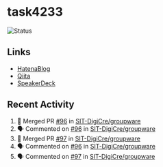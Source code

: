 # task4233
![Status](https://github-readme-stats.vercel.app/api?username=task4233&count_private=true&show_icons=true&theme=chartreuse-dark)

## Links
 - [HatenaBlog](https://task4233.hatenablog.com/)
 - [Qiita](https://qiita.com/task4233)
 - [SpeakerDeck](https://speakerdeck.com/task4233)

## Recent Activity
<!--START_SECTION:activity-->
1. 🎉 Merged PR [#96](https://github.com/SIT-DigiCre/groupware/pull/96) in [SIT-DigiCre/groupware](https://github.com/SIT-DigiCre/groupware)
2. 🗣 Commented on [#96](https://github.com/SIT-DigiCre/groupware/issues/96) in [SIT-DigiCre/groupware](https://github.com/SIT-DigiCre/groupware)
3. 🎉 Merged PR [#97](https://github.com/SIT-DigiCre/groupware/pull/97) in [SIT-DigiCre/groupware](https://github.com/SIT-DigiCre/groupware)
4. 🗣 Commented on [#96](https://github.com/SIT-DigiCre/groupware/issues/96) in [SIT-DigiCre/groupware](https://github.com/SIT-DigiCre/groupware)
5. 🗣 Commented on [#97](https://github.com/SIT-DigiCre/groupware/issues/97) in [SIT-DigiCre/groupware](https://github.com/SIT-DigiCre/groupware)
<!--END_SECTION:activity-->
